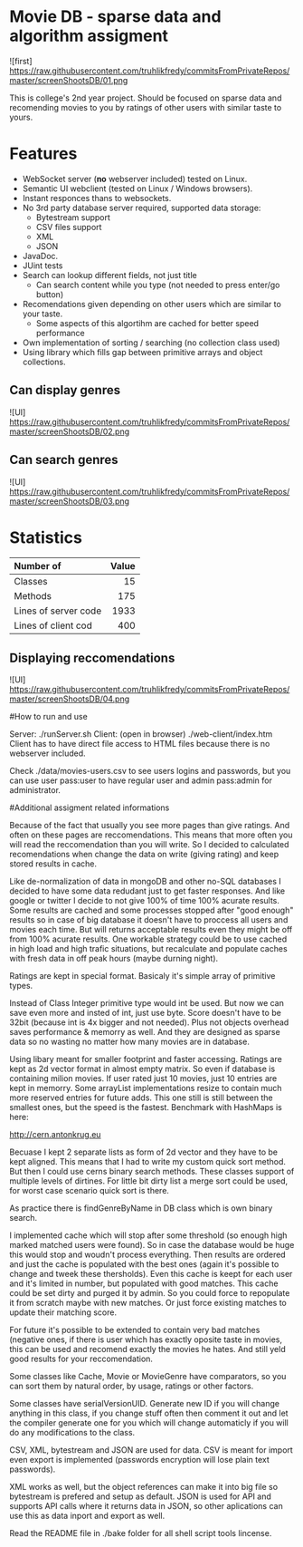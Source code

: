 # Movie DB - sparse data and algorithm assigment

![first]
https://raw.githubusercontent.com/truhlikfredy/commitsFromPrivateRepos/master/screenShootsDB/01.png

This is college's 2nd year project. Should be focused on sparse data and recomending movies to you by ratings of other users with similar taste to yours.

# Features
* WebSocket server (**no** webserver included) tested on Linux.
* Semantic UI webclient (tested on Linux / Windows browsers).
* Instant responces thans to websockets.
* No 3rd party database server required, supported data storage:
  * Bytestream support
  * CSV files support
  * XML
  * JSON
* JavaDoc.
* JUint tests
* Search can lookup different fields, not just title
  * Can search content while you type (not needed to press enter/go button)
* Recomendations given depending on other users which are similar to your taste.
  * Some aspects of this algortihm are cached for better speed performance
* Own implementation of sorting / searching (no collection class used)
* Using library which fills gap between primitive arrays and object collections.


## Can display genres
![UI]
https://raw.githubusercontent.com/truhlikfredy/commitsFromPrivateRepos/master/screenShootsDB/02.png


## Can search genres
![UI]
https://raw.githubusercontent.com/truhlikfredy/commitsFromPrivateRepos/master/screenShootsDB/03.png

# Statistics

Number of            | Value   
:--------------------| ------:
Classes              |     15 
Methods              |    175 
Lines of server code |   1933 
Lines of client cod  |    400

## Displaying reccomendations
![UI]
https://raw.githubusercontent.com/truhlikfredy/commitsFromPrivateRepos/master/screenShootsDB/04.png


#How to run and use

Server: ./runServer.sh
Client: (open in browser) ./web-client/index.htm 
Client has to have direct file access to HTML files because there is no webserver included.

Check ./data/movies-users.csv to see users logins and passwords, but you can use 
user pass:user to have regular user and admin pass:admin for administrator.

#Additional assigment related informations

Because of the fact that usually you see more pages than give ratings. And often
on these pages are reccomendations. This means that more often you will read
the reccomendation than you will write. So I decided to calculated recomendations
when change the data on write (giving rating) and keep stored results in cache.

Like de-normalization of data in mongoDB and other no-SQL databases I decided to
have some data redudant just to get faster responses. And like google or twitter
I decide to not give 100% of time 100% acurate results. Some results are cached
and some processes stopped after "good enough" results so in case of big 
database it doesn't have to proccess all users and movies each time. But will
returns acceptable results even they might be off from 100% acurate results.
One workable strategy could be to use cached in high load and high trafic situations,
but recalculate and populate caches with fresh data in off peak hours (maybe durning
night).

Ratings are kept in special format. Basicaly it's simple array of primitive types.

Instead of Class Integer primitive type would int be used. But now we can save even
more and insted of int, just use byte. Score doesn't have to be 32bit (because int 
is 4x bigger and not needed). Plus not objects overhead saves performance & memorry
 as well. And they are designed as sparse data so no wasting no matter how many movies
are in database.

Using libary meant for smaller footprint and
faster accessing. Ratings are kept as 2d vector format in almost empty matrix. So 
even if database is containing milion movies. If user rated just 10 movies, just 10 entries
are kept in memorry. Some arrayList implementations resize to contain much more 
reserved entries for future adds. This one still is still between  the smallest
ones, but the speed is the fastest. Benchmark with HashMaps is here:

http://cern.antonkrug.eu

Becuase I kept 2 separate lists as form of 2d vector and they have to be kept 
aligned. This means that I had to write my custom quick sort method. But then I 
could use cerns binary search methods. These classes support of multiple levels 
of dirtines. For little bit dirty list a merge sort could be used, for worst case
scenario quick sort is there.

As practice there is findGenreByName in DB class which is own binary search. 

I implemented cache which will stop after some threshold (so enough high marked 
matched users were found). So in case the database would be huge this would stop
and woudn't process everything. Then results are ordered and just the cache is 
populated with the best ones (again it's possible to change and tweek these thersholds).
Even this cache is keept for each user and it's limited in number, but populated with
good matches. This cache could be set dirty and purged it by admin. So you could
force to repopulate it from scratch maybe with new matches. Or just force existing
matches to update their matching score.

For future it's possible to be extended to contain very bad matches (negative 
ones, if there is user which has exactly oposite taste in movies, this can be used
and recomend exactly the movies he hates. And still yeld good results for your
reccomendation.

Some classes like Cache, Movie or MovieGenre have comparators, so you can sort them
by natural order, by usage, ratings or other factors.

Some classes have serialVersionUID. Generate new ID if you will change
anything in this class, if you change stuff often then comment it out and let
the compiler generate one for you which will change automaticly if you will do
any modifications to the class.

CSV, XML, bytestream and JSON are used for data. CSV is meant for import even export
is implemented (passwords encryption will lose plain text passwords).

XML works as well, but the object references can make it into big file
so bytestream is prefered and setup as default. JSON is used for API and supports 
API calls where it returns data in JSON, so other aplications can use this as data 
inport and export as well.

Read the README file in ./bake folder for all shell script tools lincense.